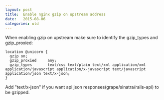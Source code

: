 ```yaml
---
layout: post
title:  Enable nginx gzip on upstream address
date:   2015-08-06
categories: old
---
```


When enabling gzip on upstream make sure to identify the gzip_types and gzip_proxied:

    location @unicorn {
      gzip on;
      gzip_proxied     any;
      gzip_types       text/css text/plain text/xml application/xml application/javascript application/x-javascript text/javascript application/json text/x-json;
    }

Add "text/x-json" if you want api json responses(grape/sinatra/rails-api) to be gzipped.
